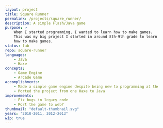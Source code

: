 ```yaml
---
layout: project
title: Square Runner
permalink: /projects/square_runner/
description: A simple Flash/Java game
purpose: >
    When I started programming, I wanted to learn how to make games.
    This was my big project I started in around 8th-9th grade to learn
    how to make games.
status: lab
repo: square-runner
languages:
    - Java
    - Haxe
concepts:
    - Game Engine
    - Arcade Game
accomplishments:
    - Made a simple game engine despite being new to programming at the time
    - Ported the project from one Haxe to Java
improvements:
    - Fix bugs in legacy code
    - Port the game to web?
thumbnail: "default-thumbnail.svg"
years: "2010-2011, 2012-2013"
wip: true
---
```

